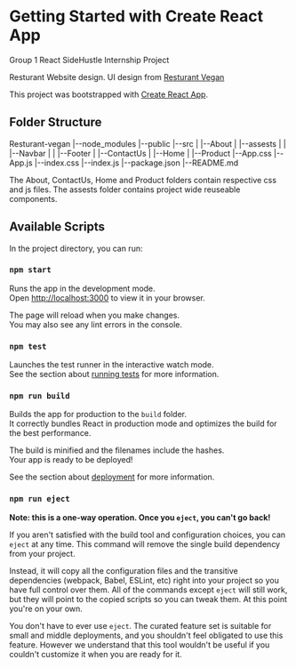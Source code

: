 # Getting Started with Create React App

Group 1 React SideHustle Internship Project

Resturant Website design. UI design from [Resturant Vegan](https://preview.themeforest.net/item/vegan-restaurant-elementor-template-kit/full_screen_preview/33347258?_ga=2.157005691.1397424490.1650538512-1433544215.1650538512)

This project was bootstrapped with [Create React App](https://github.com/facebook/create-react-app).

## Folder Structure

Resturant-vegan
|--node_modules
|--public
|--src
|  |--About
|  |--assests
|  |  |--Navbar
|  |  |--Footer
|  |--ContactUs
|  |--Home
|  |--Product
|--App.css
|--App.js
|--index.css
|--index.js
|--package.json
|--README.md

The About, ContactUs, Home and Product folders contain respective css and js files.
The assests folder contains project wide reuseable components.

## Available Scripts

In the project directory, you can run:

### `npm start`

Runs the app in the development mode.\
Open [http://localhost:3000](http://localhost:3000) to view it in your browser.

The page will reload when you make changes.\
You may also see any lint errors in the console.

### `npm test`

Launches the test runner in the interactive watch mode.\
See the section about [running tests](https://facebook.github.io/create-react-app/docs/running-tests) for more information.

### `npm run build`

Builds the app for production to the `build` folder.\
It correctly bundles React in production mode and optimizes the build for the best performance.

The build is minified and the filenames include the hashes.\
Your app is ready to be deployed!

See the section about [deployment](https://facebook.github.io/create-react-app/docs/deployment) for more information.

### `npm run eject`

**Note: this is a one-way operation. Once you `eject`, you can't go back!**

If you aren't satisfied with the build tool and configuration choices, you can `eject` at any time. This command will remove the single build dependency from your project.

Instead, it will copy all the configuration files and the transitive dependencies (webpack, Babel, ESLint, etc) right into your project so you have full control over them. All of the commands except `eject` will still work, but they will point to the copied scripts so you can tweak them. At this point you're on your own.

You don't have to ever use `eject`. The curated feature set is suitable for small and middle deployments, and you shouldn't feel obligated to use this feature. However we understand that this tool wouldn't be useful if you couldn't customize it when you are ready for it.